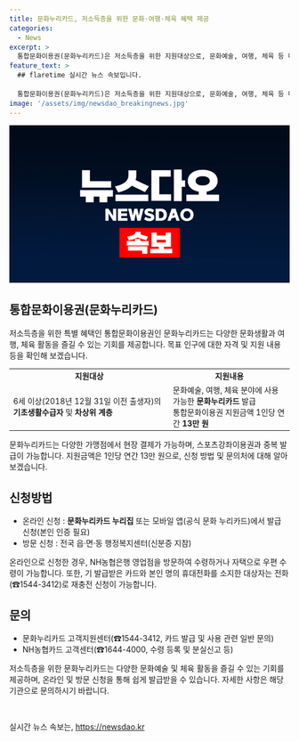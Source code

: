 ```yaml
---
title: 문화누리카드, 저소득층을 위한 문화·여행·체육 혜택 제공
categories:
  - News
excerpt: >
  통합문화이용권(문화누리카드)은 저소득층을 위한 지원대상으로, 문화예술, 여행, 체육 등 다양한 활동을 즐길 수 있게 해줍니다. 6세 이상의 기초생활수급자 및 차상위 계층을 대상으로 하며, 연간 13만 원의 지원금액을 받을 수 있습니다. 온라인이나 방문 신청을 통해 발급이 가능하며, 문화누리카드 사용가능 가맹점에서 현장 결제가 가능합니다. (출처: 정책브리핑 www.korea.kr)
feature_text: >
  ## flaretime 실시간 뉴스 속보입니다.

  통합문화이용권(문화누리카드)은 저소득층을 위한 지원대상으로, 문화예술, 여행, 체육 등 다양한 활동을 즐길 수 있게 해줍니다. 6세 이상의 기초생활수급자 및 차상위 계층을 대상으로 하며, 연간 13만 원의 지원금액을 받을 수 있습니다. 온라인이나 방문 신청을 통해 발급이 가능하며, 문화누리카드 사용가능 가맹점에서 현장 결제가 가능합니다. (출처: 정책브리핑 www.korea.kr)
image: '/assets/img/newsdao_breakingnews.jpg'
---
```


<p><img src="/assets/img/newsdao_breakingnews.jpg" alt="flaretime 속보" /></p>

<h2 data-ke-size="size26">통합문화이용권(문화누리카드)</h2>

<p data-ke-size="size16">저소득층을 위한 특별 혜택인 통합문화이용권인 문화누리카드는 다양한 문화생활과 여행, 체육 활동을 즐길 수 있는 기회를 제공합니다. 목표 인구에 대한 자격 및 지원 내용 등을 확인해 보겠습니다.</p>

<table>
    <tr>
        <td style="text-align: center; height: 17px;"><b>지원대상</b></td>
        <td style="text-align: center; height: 17px;"><b>지원내용</b></td>
    </tr>
    <tr>
        <td style="text-align: left;">6세 이상(2018년 12월 31일 이전 출생자)의 <b>기초생활수급자</b> 및 <b>차상위 계층</b></td>
        <td style="text-align: left;">문화예술, 여행, 체육 분야에 사용 가능한 <b>문화누리카드</b> 발급<br>통합문화이용권 지원금액 1인당 연간 <b>13만 원</b></td>
    </tr>
</table>

<p data-ke-size="size16">문화누리카드는 다양한 가맹점에서 현장 결제가 가능하며, 스포츠강좌이용권과 중복 발급이 가능합니다. 지원금액은 1인당 연간 13만 원으로, 신청 방법 및 문의처에 대해 알아보겠습니다.</p>

<h2 data-ke-size="size26">신청방법</h2>

<ul>
    <li>온라인 신청 : <b>문화누리카드 누리집</b> 또는 모바일 앱(공식 문화 누리카드)에서 발급 신청(본인 인증 필요)</li>
    <li>방문 신청 : 전국 읍·면·동 행정복지센터(신분증 지참)</li>
</ul>

<p data-ke-size="size16">온라인으로 신청한 경우, NH농협은행 영업점을 방문하여 수령하거나 자택으로 우편 수령이 가능합니다. 또한, 기 발급받은 카드와 본인 명의 휴대전화를 소지한 대상자는 전화(☎1544-3412)로 재충전 신청이 가능합니다.</p>

<h2 data-ke-size="size26">문의</h2>

<ul>
    <li>문화누리카드 고객지원센터(☎1544-3412, 카드 발급 및 사용 관련 일반 문의)</li>
    <li>NH농협카드 고객센터(☎1644-4000, 수령 등록 및 분실신고 등)</li>
</ul>

<p data-ke-size="size16">저소득층을 위한 문화누리카드는 다양한 문화예술 및 체육 활동을 즐길 수 있는 기회를 제공하며, 온라인 및 방문 신청을 통해 쉽게 발급받을 수 있습니다. 자세한 사항은 해당 기관으로 문의하시기 바랍니다.</p>

<p data-ke-size="size16">&nbsp;</p>
실시간 뉴스 속보는, <a href="https://newsdao.kr" rel="dofollow">https://newsdao.kr</a>


